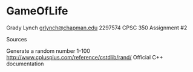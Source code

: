 # GameOfLife
Grady Lynch
grlynch@chapman.edu
2297574
CPSC 350 Assignment #2

Sources

Generate a random number 1-100 http://www.cplusplus.com/reference/cstdlib/rand/
Official C++ documentation
